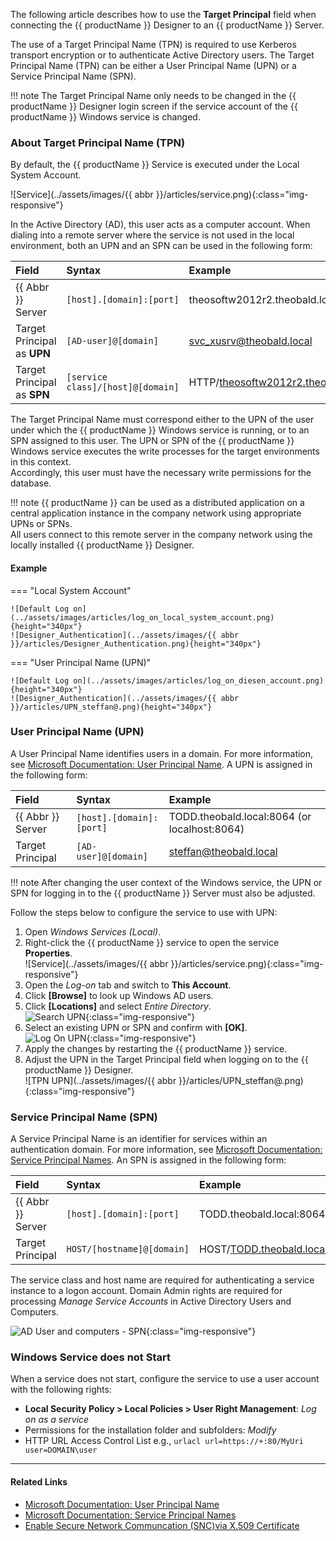 
The following article describes how to use the **Target Principal** field when connecting the {{ productName }} Designer to an {{ productName }} Server.

The use of a Target Principal Name (TPN) is required to use Kerberos transport encryption or to authenticate Active Directory users. 
The Target Principal Name (TPN) can be either a User Principal Name (UPN) or a Service Principal Name (SPN).

!!! note
    The Target Principal Name only needs to be changed in the {{ productName }} Designer login screen if the service account of the {{ productName }} Windows service is changed.

### About Target Principal Name (TPN)

By default, the {{ productName }} Service is executed under the Local System Account. 

![Service](../assets/images/{{ abbr }}/articles/service.png){:class="img-responsive"}

In the Active Directory (AD), this user acts as a computer account. 
When dialing into a remote server where the service is not used in the local environment, both an UPN and an SPN can be used in the following form:

|Field | Syntax | Example |
|:---|:---|:---|
|{{ Abbr }} Server| `[host].[domain]:[port]` | theosoftw2012r2.theobald.local:8064 |
|Target Principal as **UPN** | `[AD-user]@[domain]`| svc_xusrv@theobald.local |
|Target Principal as **SPN** | `[service class]/[host]@[domain]` | HTTP/theosoftw2012r2.theobald.local@THEOBALD.LOCAL|


The Target Principal Name must correspond either to the UPN of the user under which the {{ productName }} Windows service is running, or to an SPN assigned to this user.
The UPN or SPN of the {{ productName }} Windows service executes the write processes for the target environments in this context. <br> 
Accordingly, this user must have the necessary write permissions for the database.

!!! note
    {{ productName }} can be used as a distributed application on a central application instance in the company network using appropriate UPNs or SPNs. <br> 
	All users connect to this remote server in the company network using the locally installed {{ productName }} Designer.

#### Example

=== "Local System Account"

	![Default Log on](../assets/images/articles/log_on_local_system_account.png){height="340px"} 
	![Designer_Authentication](../assets/images/{{ abbr }}/articles/Designer_Authentication.png){height="340px"}

=== "User Principal Name (UPN)"

	![Default Log on](../assets/images/articles/log_on_diesen_account.png){height="340px"}
	![Designer_Authentication](../assets/images/{{ abbr }}/articles/UPN_steffan@.png){height="340px"}


### User Principal Name (UPN)

A User Principal Name identifies users in a domain. For more information, see [Microsoft Documentation: User Principal Name](https://docs.microsoft.com/en-us/windows/win32/secauthn/user-name-formats?redirectedfrom=MSDN#user-principal-name). 
A UPN is assigned in the following form:

|Field | Syntax | Example |
|:---|:---|:---|
|{{ Abbr }} Server| `[host].[domain]:[port]` | TODD.theobald.local:8064 (or localhost:8064)|
|Target Principal | `[AD-user]@[domain]`| steffan@theobald.local |

!!! note
    After changing the user context of the Windows service, the UPN or SPN for logging in to the {{ productName }} Server must also be adjusted.

Follow the steps below to configure the service to use with UPN:

1. Open *Windows Services (Local)*.
2. Right-click the {{ productName }} service to open the service **Properties**.<br>
![Service](../assets/images/{{ abbr }}/articles/service.png){:class="img-responsive"}
3. Open the *Log-on* tab and switch to **This Account**.
4. Click  **[Browse]** to look up Windows AD users.
5. Click **[Locations]** and select *Entire Directory*.<br>
![Search UPN](../assets/images/articles/select_user_or_service_account.png){:class="img-responsive"}
6. Select an existing UPN or SPN and confirm with **[OK]**.<br>
![Log On UPN](../assets/images/articles/log_on_diesen_account.png){:class="img-responsive"}
9. Apply the changes by restarting the {{ productName }} service.
10. Adjust the UPN in the Target Principal field when logging on to the {{ productName }} Designer.<br>
![TPN UPN](../assets/images/{{ abbr }}/articles/UPN_steffan@.png){:class="img-responsive"}


### Service Principal Name (SPN)

A Service Principal Name is an identifier for services within an authentication domain. For more information, see [Microsoft Documentation: Service Principal Names](https://msdn.microsoft.com/en-us/library/ms677949(VS.85).aspx). 
An SPN is assigned in the following form:

|Field | Syntax | Example |
|:---|:---|:---|
|{{ Abbr }} Server | `[host].[domain]:[port]` | TODD.theobald.local:8064 (or localhost:8064)|
|Target Principal| `HOST/[hostname]@[domain]` | HOST/TODD.theobald.local@THEOBALD.LOCAL|


The service class and host name are required for authenticating a service instance to a logon account. 
Domain Admin rights are required for processing *Manage Service Accounts* in Active Directory Users and Computers. 

![AD User and computers - SPN](../assets/images/articles/ad_spn.png){:class="img-responsive"}

### Windows Service does not Start

When a service does not start, configure the service to use a user account with the following rights:

- **Local Security Policy > Local Policies > User Right Management**: *Log on as a service*
- Permissions for the installation folder and subfolders: *Modify*
- HTTP URL Access Control List e.g.,  `urlacl url=https://+:80/MyUri user=DOMAIN\user` 


***********
#### Related Links

- [Microsoft Documentation: User Principal Name](https://docs.microsoft.com/en-us/windows/win32/secauthn/user-name-formats?redirectedfrom=MSDN#user-principal-name)
- [Microsoft Documentation: Service Principal Names](https://msdn.microsoft.com/en-us/library/ms677949(VS.85).aspx)
- [Enable Secure Network Communcation (SNC)via X.509 Certificate](enable-snc-using-pse-file.md)